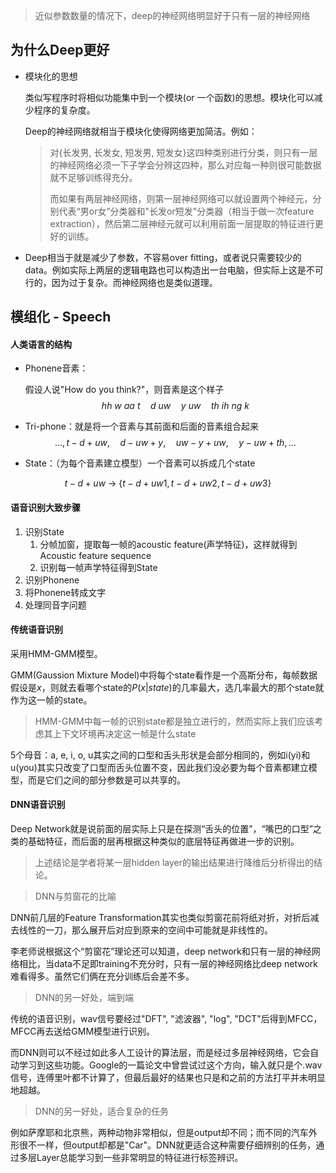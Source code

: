 > 近似参数数量的情况下，deep的神经网络明显好于只有一层的神经网络

## 为什么Deep更好

- 模块化的思想

  类似写程序时将相似功能集中到一个模块(or 一个函数)的思想。模块化可以减少程序的复杂度。

  Deep的神经网络就相当于模块化使得网络更加简洁。例如：

  > 对{长发男, 长发女, 短发男, 短发女}这四种类别进行分类，则只有一层的神经网络必须一下子学会分辨这四种，那么对应每一种则很可能数据就不足够训练得充分。
  >
  > 而如果有两层神经网络，则第一层神经网络可以就设置两个神经元，分别代表“男or女”分类器和"长发or短发"分类器（相当于做一次feature extraction），然后第二层神经元就可以利用前面一层提取的特征进行更好的训练。

- Deep相当于就是减少了参数，不容易over fitting，或者说只需要较少的data。例如实际上两层的逻辑电路也可以构造出一台电脑，但实际上这是不可行的，因为过于复杂。而神经网络也是类似道理。

## 模组化 - Speech

#### 人类语言的结构

- Phonene音素：

  假设人说"How do you think?"，则音素是这个样子
  $$
  hh\ w\ aa\ t\quad d\ uw\quad y\ uw\quad th\ ih\ ng\ k
  $$

- Tri-phone：就是将一个音素与其前面和后面的音素组合起来
  $$
  \dots,t-d+uw,\quad d-uw+y,\quad uw-y+uw,\quad y-uw+th, \dots
  $$

- State：（为每个音素建立模型）一个音素可以拆成几个state

$$
t-d+uw\ \rightarrow\ \lbrace t-d+uw1,t-d+uw2,t-d+uw3 \rbrace
$$

#### 语音识别大致步骤

1. 识别State
   1. 分帧加窗，提取每一帧的acoustic feature(声学特征)，这样就得到Acoustic feature sequence
   2. 识别每一帧声学特征得到State
2. 识别Phonene
3. 将Phonene转成文字
4. 处理同音字问题

#### 传统语音识别

采用HMM-GMM模型。

GMM(Gaussion Mixture Model)中将每个state看作是一个高斯分布，每帧数据假设是$x$，则就去看哪个state的$P(x|state)$的几率最大，选几率最大的那个state就作为这一帧的state。

> HMM-GMM中每一帧的识别state都是独立进行的，然而实际上我们应该考虑其上下文环境再决定这一帧是什么state



5个母音：a, e, i, o, u其实之间的口型和舌头形状是会部分相同的，例如i(yi)和u(you)其实只改变了口型而舌头位置不变，因此我们没必要为每个音素都建立模型，而是它们之间的部分参数是可以共享的。



#### DNN语音识别

Deep Network就是说前面的层实际上只是在探测“舌头的位置”，“嘴巴的口型”之类的基础特征，而后面的层再根据这种类似的底层特征再做进一步的识别。

> 上述结论是学者将某一层hidden layer的输出结果进行降维后分析得出的结论。



> DNN与剪窗花的比喻

DNN前几层的Feature Transformation其实也类似剪窗花前将纸对折，对折后减去线性的一刀，那么展开后对应到原来的空间中可能就是非线性的。

李老师说根据这个“剪窗花”理论还可以知道，deep network和只有一层的神经网络相比，当data不足即training不充分时，只有一层的神经网络比deep network难看得多。虽然它们俩在充分训练后会差不多。



> DNN的另一好处，端到端

传统的语音识别，wav信号要经过"DFT", "滤波器", "log", "DCT"后得到MFCC，MFCC再去送给GMM模型进行识别。

而DNN则可以不经过如此多人工设计的算法层，而是经过多层神经网络，它会自动学习到这些功能。Google的一篇论文中曾尝试过这个方向，输入就只是个.wav信号，连傅里叶都不计算了，但最后最好的结果也只是和之前的方法打平并未明显地超越。



> DNN的另一好处，适合复杂的任务

例如萨摩耶和北京熊，两种动物非常相似，但是output却不同；而不同的汽车外形很不一样，但output却都是"Car"。DNN就更适合这种需要仔细辨别的任务，通过多层Layer总能学习到一些非常明显的特征进行标签辨识。

